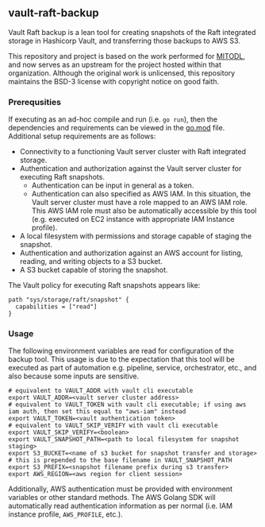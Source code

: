 ## vault-raft-backup

Vault Raft backup is a lean tool for creating snapshots of the Raft integrated storage in Hashicorp Vault, and transferring those backups to AWS S3.

This repository and project is based on the work performed for [MITODL](https://github.com/mitodl/vault-raft-backup), and now serves as an upstream for the project hosted within that organization. Although the original work is unlicensed, this repository maintains the BSD-3 license with copyright notice on good faith.

### Prerequsities

If executing as an ad-hoc compile and run (i.e. `go run`), then the dependencies and requirements can be viewed in the [go.mod](go.mod) file. Additional setup requirements are as follows:

- Connectivity to a functioning Vault server cluster with Raft integrated storage.
- Authentication and authorization against the Vault server cluster for executing Raft snapshots.
  - Authentication can be input in general as a token.
  - Authentication can also specified as AWS IAM. In this situation, the Vault server cluster must have a role mapped to an AWS IAM role. This AWS IAM role must also be automatically accessible by this tool (e.g. executed on EC2 instance with appropriate IAM Instance profile).
- A local filesystem with permissions and storage capable of staging the snapshot.
- Authentication and authorization against an AWS account for listing, reading, and writing objects to a S3 bucket.
- A S3 bucket capable of storing the snapshot.

The Vault policy for executing Raft snapshots appears like:

```hcl
path "sys/storage/raft/snapshot" {
  capabilities = ["read"]
}
```

### Usage

The following environment variables are read for configuration of the backup tool. This usage is due to the expectation that this tool will be executed as part of automation e.g. pipeline, service, orchestrator, etc., and also because some inputs are sensitive.

```
# equivalent to VAULT_ADDR with vault cli executable
export VAULT_ADDR=<vault server cluster address>
# equivalent to VAULT_TOKEN with vault cli executable; if using aws iam auth, then set this equal to "aws-iam" instead
export VAULT_TOKEN=<vault authentication token>
# equivalent to VAULT_SKIP_VERIFY with vault cli executable
export VAULT_SKIP_VERIFY=<boolean>
export VAULT_SNAPSHOT_PATH=<path to local filesystem for snapshot staging>
export S3_BUCKET=<name of s3 bucket for snapshot transfer and storage>
# this is prepended to the base filename in VAULT_SNAPSHOT_PATH
export S3_PREFIX=<snapshot filename prefix during s3 transfer>
export AWS_REGION=<aws region for client session>
```

Additionally, AWS authentication must be provided with environment variables or other standard methods. The AWS Golang SDK will automatically read authentication information as per normal (i.e. IAM instance profile, `AWS_PROFILE`, etc.).
